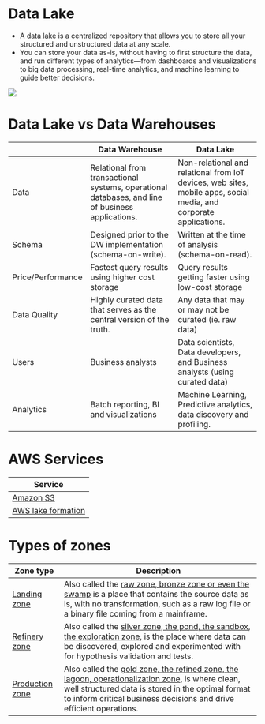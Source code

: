 # Data Lake
- A [data lake](https://aws.amazon.com/big-data/datalakes-and-analytics/what-is-a-data-lake/) is a centralized repository that allows you to store all your structured and unstructured data at any scale. 
- You can store your data as-is, without having to first structure the data, and run different types of analytics—from dashboards and visualizations to big data processing, real-time analytics, and machine learning to guide better decisions.

![](https://d1.awsstatic.com/AWS_Analytics_2021_LakeHouse.337c5d294eae24fe954c1d2e93fcda03233dfba4.png)

# Data Lake vs Data Warehouses

|                   | Data Warehouse                                                                                   | Data Lake                                                                                                         |
|-------------------|--------------------------------------------------------------------------------------------------|-------------------------------------------------------------------------------------------------------------------|
| Data              | Relational from transactional systems, operational databases, and line of business applications. | Non-relational and relational from IoT devices, web sites, mobile apps, social media, and corporate applications. |
| Schema            | Designed prior to the DW implementation (schema-on-write).                                       | Written at the time of analysis (schema-on-read).                                                                 |
| Price/Performance | Fastest query results using higher cost storage                                                  | Query results getting faster using low-cost storage                                                               |
| Data Quality      | Highly curated data that serves as the central version of the truth.                             | Any data that may or may not be curated (ie. raw data)                                                            |
| Users             | Business analysts                                                                                | Data scientists, Data developers, and Business analysts (using curated data)                                      |
| Analytics         | Batch reporting, BI and visualizations                                                           | Machine Learning, Predictive analytics, data discovery and profiling.                                             |

# AWS Services

| Service                                                                                         |
|-------------------------------------------------------------------------------------------------|
| [Amazon S3](../../../../2_AWSComponents/7_StorageServices/3_ObjectStorageS3/Readme.md) |
| [AWS lake formation](../../../../2_AWSComponents/10_BigDataComponents/DataLakes/AWSLakeFormation.md)         |

# Types of zones

| Zone type                                                                                                        | Description                                                                                                                                                                                                                                                                                                                   |
|------------------------------------------------------------------------------------------------------------------|-------------------------------------------------------------------------------------------------------------------------------------------------------------------------------------------------------------------------------------------------------------------------------------------------------------------------------|
| [Landing zone](https://www.trifacta.com/blog/from-raw-to-refined-the-staging-areas-of-your-data-lake-part-1/)    | Also called the [raw zone, bronze zone or even the swamp](https://www.trifacta.com/blog/from-raw-to-refined-the-staging-areas-of-your-data-lake-part-1/) is a place that contains the source data as is, with no transformation, such as a raw log file or a binary file coming from a mainframe.                             |
| [Refinery zone](https://www.trifacta.com/blog/from-raw-to-refined-the-staging-areas-of-your-data-lake-part-1/)   | Also called the [silver zone, the pond, the sandbox, the exploration zone](https://www.trifacta.com/blog/from-raw-to-refined-the-staging-areas-of-your-data-lake-part-1/), is the place where data can be discovered, explored and experimented with for hypothesis validation and tests.                                     |
| [Production zone](https://www.trifacta.com/blog/from-raw-to-refined-the-staging-areas-of-your-data-lake-part-1/) | Also called the [gold zone, the refined zone, the lagoon, operationalization zone](https://www.trifacta.com/blog/from-raw-to-refined-the-staging-areas-of-your-data-lake-part-1/), is where clean, well structured data is stored in the optimal format to inform critical business decisions and drive efficient operations. |
